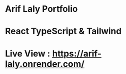 # Arif Laly Portfolio
# React TypeScript & Tailwind

# Live View : https://arif-laly.onrender.com/





